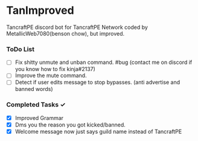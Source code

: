 # TanImproved
TancraftPE discord bot for TancraftPE Network coded by MetallicWeb7080(benson chow), but improved.

### ToDo List
- [ ] Fix shitty unmute and unban command. #bug (contact me on discord if you know how to fix kinja#2137)
- [ ] Improve the mute command.
- [ ] Detect if user edits message to stop bypasses. (anti advertise and banned words)

### Completed Tasks ✓
- [x] Improved Grammar  
- [x] Dms you the reason you got kicked/banned.
- [x] Welcome message now just says guild name instead of TancraftPE
